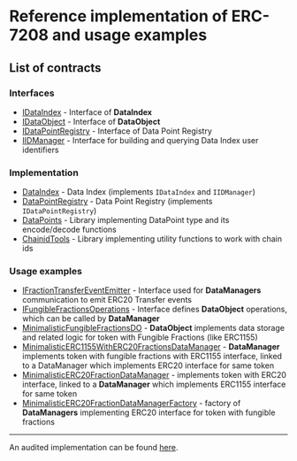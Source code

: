 # Reference implementation of ERC-7208 and usage examples
## List of contracts
### Interfaces
- [IDataIndex](./interfaces/IDataIndex.sol) - Interface of **DataIndex**
- [IDataObject](./interfaces/IDataObject.sol) - Interface of **DataObject**
- [IDataPointRegistry](./interfaces/IDataPointRegistry.sol) - Interface of Data Point Registry
- [IIDManager](./interfaces/IIDManager.sol) - Interface for building and querying Data Index user identifiers

### Implementation
- [DataIndex](./DataIndex.sol) - Data Index (implements `IDataIndex` and `IIDManager`)
- [DataPointRegistry](./DataPointRegistry.sol) - Data Point Registry (implements `IDataPointRegistry`)
- [DataPoints](./utils/DataPoints.sol) - Library implementing DataPoint type and its encode/decode functions
- [ChainidTools](./utils/ChainidTools.sol) - Library implementing utility functions to work with chain ids

### Usage examples
- [IFractionTransferEventEmitter](./interfaces/IFractionTransferEventEmitter.sol) - Interface used for **DataManagers** communication to emit ERC20 Transfer events
- [IFungibleFractionsOperations](./interfaces/IFungibleFractionsOperations.sol) - Interface defines **DataObject** operations, which can be called by **DataManager**
- [MinimalisticFungibleFractionsDO](./dataobjects/MinimalisticFungibleFractionsDO.sol) - **DataObject** implements data storage and related logic for token  with Fungible Fractions (like ERC1155)
- [MinimalisticERC1155WithERC20FractionsDataManager](./datamanagers/MinimalisticERC1155WithERC20FractionsDataManager.sol) - **DataManager** implements token with fungible fractions with ERC1155 interface, linked to a DataManager which implements ERC20 interface for same token
- [MinimalisticERC20FractionDataManager](./datamanagers/MinimalisticERC20FractionDataManager.sol) - implements token with ERC20 interface, linked to a **DataManager** which implements ERC1155 interface for same token
- [MinimalisticERC20FractionDataManagerFactory](./datamanagers/MinimalisticERC20FractionDataManagerFactory.sol) - factory of **DataManagers** implementing ERC20 interface for token with fungible fractions

---

An audited implementation can be found [here](https://github.com/Nexera-Foundation/Minimalistic-ERC-7208/).
